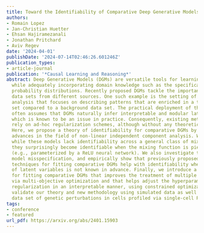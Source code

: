 ```yaml
---
title: Toward the Identifiability of Comparative Deep Generative Models
authors:
- Romain Lopez
- Jan-Christian Huetter
- Ehsan Hajiramezanali
- Jonathan Pritchard
- Aviv Regev
date: '2024-04-01'
publishDate: '2024-07-14T02:46:26.601246Z'
publication_types:
- article-journal
publication: '*Causal Learning and Reasoning*'
abstract: Deep Generative Models (DGMs) are versatile tools for learning data representations
  while adequately incorporating domain knowledge such as the specification of conditional
  probability distributions. Recently proposed DGMs tackle the important task of comparing
  data sets from different sources. One such example is the setting of contrastive
  analysis that focuses on describing patterns that are enriched in a target data
  set compared to a background data set. The practical deployment of those models
  often assumes that DGMs naturally infer interpretable and modular latent representations,
  which is known to be an issue in practice. Consequently, existing methods often
  rely on ad-hoc regularization schemes, although without any theoretical grounding.
  Here, we propose a theory of identifiability for comparative DGMs by extending recent
  advances in the field of non-linear independent component analysis. We show that,
  while these models lack identifiability across a general class of mixing functions,
  they surprisingly become identifiable when the mixing function is piece-wise affine
  (e.g., parameterized by a ReLU neural network). We also investigate the impact of
  model misspecification, and empirically show that previously proposed regularization
  techniques for fitting comparative DGMs help with identifiability when the number
  of latent variables is not known in advance. Finally, we introduce a novel methodology
  for fitting comparative DGMs that improves the treatment of multiple data sources
  via multi-objective optimization and that helps adjust the hyperparameter for the
  regularization in an interpretable manner, using constrained optimization. We empirically
  validate our theory and new methodology using simulated data as well as a recent
  data set of genetic perturbations in cells profiled via single-cell RNA sequencing.
tags:
- conference
- featured
url_pdf: https://arxiv.org/abs/2401.15903
---
```

